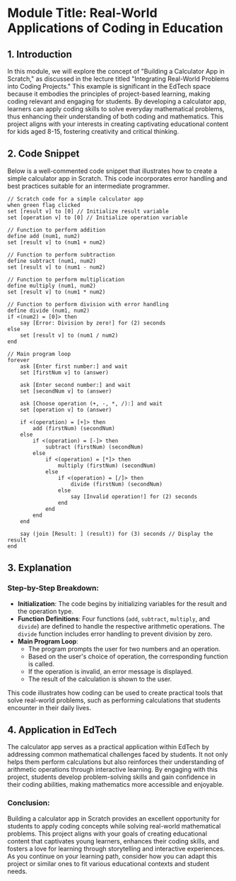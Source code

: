 # Module Title: Real-World Applications of Coding in Education

## 1. Introduction
In this module, we will explore the concept of "Building a Calculator App in Scratch," as discussed in the lecture titled "Integrating Real-World Problems into Coding Projects." This example is significant in the EdTech space because it embodies the principles of project-based learning, making coding relevant and engaging for students. By developing a calculator app, learners can apply coding skills to solve everyday mathematical problems, thus enhancing their understanding of both coding and mathematics. This project aligns with your interests in creating captivating educational content for kids aged 8-15, fostering creativity and critical thinking.

## 2. Code Snippet
Below is a well-commented code snippet that illustrates how to create a simple calculator app in Scratch. This code incorporates error handling and best practices suitable for an intermediate programmer.

```scratch
// Scratch code for a simple calculator app
when green flag clicked
set [result v] to [0] // Initialize result variable
set [operation v] to [0] // Initialize operation variable

// Function to perform addition
define add (num1, num2)
set [result v] to (num1 + num2)

// Function to perform subtraction
define subtract (num1, num2)
set [result v] to (num1 - num2)

// Function to perform multiplication
define multiply (num1, num2)
set [result v] to (num1 * num2)

// Function to perform division with error handling
define divide (num1, num2)
if <(num2) = [0]> then
    say [Error: Division by zero!] for (2) seconds
else
    set [result v] to (num1 / num2)
end

// Main program loop
forever
    ask [Enter first number:] and wait
    set [firstNum v] to (answer)
    
    ask [Enter second number:] and wait
    set [secondNum v] to (answer)

    ask [Choose operation (+, -, *, /):] and wait
    set [operation v] to (answer)

    if <(operation) = [+]> then
        add (firstNum) (secondNum)
    else
        if <(operation) = [-]> then
            subtract (firstNum) (secondNum)
        else
            if <(operation) = [*]> then
                multiply (firstNum) (secondNum)
            else
                if <(operation) = [/]> then
                    divide (firstNum) (secondNum)
                else
                    say [Invalid operation!] for (2) seconds
                end
            end
        end
    end
    
    say (join [Result: ] (result)) for (3) seconds // Display the result
end
```

## 3. Explanation
### Step-by-Step Breakdown:
- **Initialization**: The code begins by initializing variables for the result and the operation type.
- **Function Definitions**: Four functions (`add`, `subtract`, `multiply`, and `divide`) are defined to handle the respective arithmetic operations. The `divide` function includes error handling to prevent division by zero.
- **Main Program Loop**:
  - The program prompts the user for two numbers and an operation.
  - Based on the user's choice of operation, the corresponding function is called.
  - If the operation is invalid, an error message is displayed.
  - The result of the calculation is shown to the user.
  
This code illustrates how coding can be used to create practical tools that solve real-world problems, such as performing calculations that students encounter in their daily lives.

## 4. Application in EdTech
The calculator app serves as a practical application within EdTech by addressing common mathematical challenges faced by students. It not only helps them perform calculations but also reinforces their understanding of arithmetic operations through interactive learning. By engaging with this project, students develop problem-solving skills and gain confidence in their coding abilities, making mathematics more accessible and enjoyable.

### Conclusion:
Building a calculator app in Scratch provides an excellent opportunity for students to apply coding concepts while solving real-world mathematical problems. This project aligns with your goals of creating educational content that captivates young learners, enhances their coding skills, and fosters a love for learning through storytelling and interactive experiences. As you continue on your learning path, consider how you can adapt this project or similar ones to fit various educational contexts and student needs.
